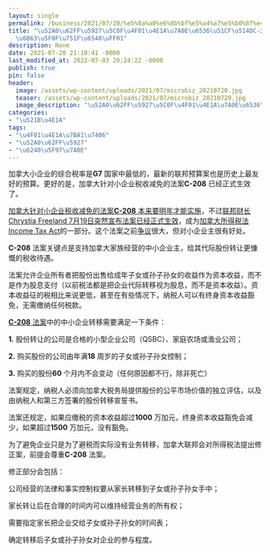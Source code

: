 ```yaml
---
layout: single
permalink: /business/2021/07/20/%e5%8a%a0%e6%8b%bf%e5%a4%a7%e5%b0%8f%e4%bc%81%e4%b8%9a%e7%a8%8e%e6%94%b6%e5%87%8f%e5%85%8dc-208-%e6%b3%95%e6%a1%88%e6%ad%a3%e5%bc%8f%e7%94%9f%e6%95%88%ef%bc%81/
title: "\u52A0\u62FF\u5927\u5C0F\u4F01\u4E1A\u7A0E\u6536\u51CF\u514DC-208 \u6CD5\u6848\
  \u6B63\u5F0F\u751F\u6548\uFF01"
description: None
date: 2021-07-20 21:10:41 -0000
last_modified_at: 2022-07-03 20:24:22 -0000
publish: true
pin: false
header:
  image: /assets/wp-content/uploads/2021/07/microbiz_20210720.jpg
  teaser: /assets/wp-content/uploads/2021/07/microbiz_20210720.jpg
  image_description: "\u52A0\u62FF\u5927\u5C0F\u4F01\u4E1A\u7A0E\u6536\u51CF\u514DC-208 \u6CD5\u6848"
categories:
- "\u521B\u4E1A"
tags:
- "\u4F01\u4E1A\u7BA1\u7406"
- "\u52A0\u62FF\u5927"
- "\u6240\u5F97\u7A0E"
---
```

加拿大小企业的综合税率是**G7** 国家中最低的，最新的联邦预算案也是历史上最友好的预算。更好的是，加拿大针对小企业税收减免的法案**C-208** 已经正式生效了。

[加拿大针对小企业税收减免的法案**C-208** 本来要明年才能实施](https://www.canada.ca/en/department-finance/news/2021/06/government-of-canada-provides-details-on-next-steps-for-private-members-bill-c-208.html)，不过[联邦财长 Chrystia Freeland 7月19日突然宣布法案已经正式生效](https://www.canada.ca/en/department-finance/news/2021/07/government-of-canada-clarifies-taxation-for-intergenerational-transfers-of-small-business-shares.html)，成为[加拿大所得税法 Income Tax Act](https://laws-lois.justice.gc.ca/eng/acts/i-3.3/)的一部分。这个法案之前[争议](https://openparliament.ca/bills/43-2/C-208/)很大，但对小企业主很有好处。

**C-208** 法案关键点是支持加拿大家族经营的中小企业主，给其代际股份转让更慷慨的税收待遇。

法案允许企业所有者把股份出售给成年子女或孙子孙女的收益作为资本收益，而不是作为股息支付（以前税法都是把企业代际转移视为股息，而不是资本收益）。资本收益征的税相比来说更低，甚至在有些情况下，纳税人可以有终身资本收益豁免，无需缴纳任何税款。

[**C-208** 法案](https://www.parl.ca/LegisInfo/BillDetails.aspx?billId=10866042&Language=E)中的中小企业转移需要满足一下条件：

**1.** 股份转让的公司是合格的小型企业公司（QSBC）、家庭农场或渔业公司；

**2.** 购买股份的公司由年满**18** 周岁的子女或孙子孙女控制；

**3.** 购买的股份**60** 个月内不会变动（任何原因都不行，除非死亡）

法案规定，纳税人必须向加拿大税务局提供股份的公平市场价值的独立评估，以及由纳税人和第三方签署的股份转移宣誓书。

法案还规定，如果应缴税的资本收益超过**1000** 万加元，终身资本收益豁免会减少，如果超过**1500** 万加元，没有豁免。

为了避免企业只是为了避税而实际没有业务转移，加拿大联邦会对所得税法提出修正案，前提会尊重**C-208** 法案。

修正部分会包括：

公司经营的法律和事实控制权要从家长转移到子女或孙子孙女手中；

家长转让后在合理的时间内可以维持经营业务的所有权；

需要指定家长把企业交给子女或孙子孙女的时间表；

确定转移后子女或孙子孙女对企业的参与程度。
